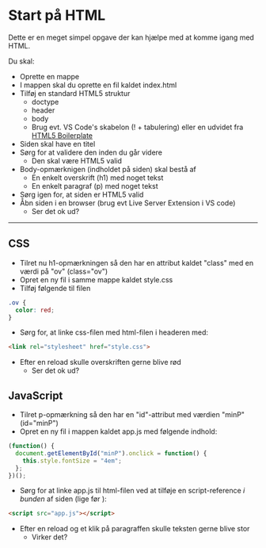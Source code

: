 # Start på HTML

Dette er en meget simpel opgave der kan hjælpe med at komme igang med HTML.

Du skal: 

- Oprette en mappe
- I mappen skal du oprette en fil kaldet index.html
- Tilføj en standard HTML5 struktur
  - doctype
  - header
  - body
  - Brug evt. VS Code's skabelon (! + tabulering) eller en udvidet fra [HTML5 Boilerplate](https://html5boilerplate.com/)
- Siden skal have en titel
- Sørg for at validere den inden du går videre
  - Den skal være HTML5 valid
- Body-opmærknigen (indholdet på siden) skal bestå af
  - En enkelt overskrift (h1) med noget tekst
  - En enkelt paragraf (p) med noget tekst
- Sørg igen for, at siden er HTML5 valid
- Åbn siden i en browser (brug evt Live Server Extension i VS code)
  - Ser det ok ud?

---

## CSS

- Tilret nu h1-opmærkningen så den har en attribut kaldet "class" med en værdi på "ov" (class="ov")
- Opret en ny fil i samme mappe kaldet style.css
- Tilføj følgende til filen

```css
.ov {
  color: red;
}
```

- Sørg for, at linke css-filen med html-filen i headeren med:

```html
<link rel="stylesheet" href="style.css">
```

- Efter en reload skulle overskriften gerne blive rød
  - Ser det ok ud?

## JavaScript

- Tilret p-opmærkning så den har en "id"-attribut med værdien "minP" (id="minP")
- Opret en ny fil i mappen kaldet app.js med følgende indhold:

```javascript
(function() {
  document.getElementById("minP").onclick = function() {
    this.style.fontSize = "4em";
  };
})();
```

- Sørg for at linke app.js til html-filen ved at tilføje en script-reference _i bunden_ af siden (lige før </body>):

```html
<script src="app.js"></script>
```

- Efter en reload og et klik på paragraffen skulle teksten gerne blive stor
  - Virker det?
